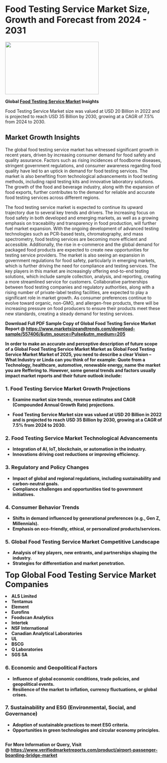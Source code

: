 <H1>Food Testing Service Market Size, Growth and Forecast from 2024 - 2031</H1><img class="aligncenter size-medium wp-image-584254" src="https://thirdeyenews.in/wp-content/uploads/2024/09/Global-Market-Research-300x168.jpeg" alt="" width="300" height="168" /><p><strong>Global&nbsp;<a href="https://www.marketsizeandtrends.com/download-sample/557406/&amp;utm_source=Pulse&amp;utm_medium=205">Food Testing Service Market</a> Insights</strong></p><p>Food Testing Service Market size was valued at USD 20 Billion in 2022 and is projected to reach USD 35 Billion by 2030, growing at a CAGR of 7.5% from 2024 to 2030.</p><p><h2>Market Growth Insights</h2> <p>The global food testing service market has witnessed significant growth in recent years, driven by increasing consumer demand for food safety and quality assurance. Factors such as rising incidences of foodborne diseases, stringent government regulations, and consumer awareness regarding food quality have led to an uptick in demand for food testing services. The market is also benefiting from technological advancements in food testing methods, including rapid testing kits and innovative laboratory solutions. The growth of the food and beverage industry, along with the expansion of food exports, further contributes to the demand for reliable and accurate food testing services across different regions.</p> <p><strong></strong></p> <p>The food testing service market is expected to continue its upward trajectory due to several key trends and drivers. The increasing focus on food safety in both developed and emerging markets, as well as a growing emphasis on traceability and transparency in food production, will further fuel market expansion. With the ongoing development of advanced testing technologies such as PCR-based tests, chromatography, and mass spectrometry, food testing services are becoming more efficient and accessible. Additionally, the rise in e-commerce and the global demand for packaged food products are expected to create new opportunities for testing service providers. The market is also seeing an expansion in government regulations for food safety, particularly in emerging markets, which is further driving the need for compliance and testing services. The key players in this market are increasingly offering end-to-end testing solutions, which include sample collection, analysis, and reporting, creating a more streamlined service for customers. Collaborative partnerships between food testing companies and regulatory authorities, along with a rising number of private-label testing facilities, are expected to play a significant role in market growth. As consumer preferences continue to evolve toward organic, non-GMO, and allergen-free products, there will be increasing pressure on food producers to ensure their products meet these new standards, creating a steady demand for testing services. <p><strong></p><p><span class=""><strong>Download Full PDF Sample Copy of Global Food Testing Service Market Report</strong> @ <a href="https://www.marketsizeandtrends.com/download-sample/557406/&amp;utm_source=Pulse&amp;utm_medium=205" target="_blank">https://www.marketsizeandtrends.com/download-sample/557406/&amp;utm_source=Pulse&amp;utm_medium=205</a></span></p><p>In order to make an accurate and perceptive description of future scope of a Global&nbsp;Food Testing Service Market Market as Global&nbsp;Food Testing Service Market Market of 2025, you need to describe a clear Vision &ndash; What Industry or Linda can you think of for example: Quote from a Technology, healthcare, automotive, renewable energy, name the market you are Reffering to. However, some general trends and factors usually impact market reports and their future outlook include:</p><h3>1.&nbsp;<strong>Food Testing Service Market Growth Projections</strong></h3><ul><li>Examine market size trends, revenue estimates and CAGR (Compounded Annual Growth Rate) projections.</li><li><p>Food Testing Service Market size was valued at USD 20 Billion in 2022 and is projected to reach USD 35 Billion by 2030, growing at a CAGR of 7.5% from 2024 to 2030.</p></li></ul><h3>2.&nbsp;<strong>Food Testing Service Market Technological Advancements</strong></h3><ul><li>Integration of AI, IoT, blockchain, or automation in the industry.</li><li>Innovations driving cost reductions or improving efficiency.</li></ul><h3>3.&nbsp;<strong>Regulatory and Policy Changes</strong></h3><ul><li>Impact of global and regional regulations, including sustainability and carbon-neutral goals.</li><li>Compliance challenges and opportunities tied to government initiatives.</li></ul><h3>4.&nbsp;<strong>Consumer Behavior Trends</strong></h3><ul><li>Shifts in demand influenced by generational preferences (e.g., Gen Z, Millennials).</li><li>Emphasis on eco-friendly, ethical, or personalized products/services.</li></ul><h3>5.&nbsp;<strong>Global Food Testing Service Market Competitive Landscape</strong></h3><ul><li>Analysis of key players, new entrants, and partnerships shaping the industry.</li><li>Strategies for differentiation and market penetration.</li></ul><p data-pm-slice="1 1 []"><span style="color: inherit; font-family: inherit; font-size: 25px;">Top Global Food Testing Service Market Companies</span></p><div class="" data-test-id=""><p><li>ALS Limited</li><li> Tentamus</li><li> Element</li><li> Eurofins</li><li> Foodscan Analytics</li><li> Intertek</li><li> NSF International</li><li> Canadian Analytical Laboratories</li><li> UL</li><li> BSCG</li><li> Q Laboratories</li><li> SGS SA</li></p></div><h3>6.&nbsp;<strong>Economic and Geopolitical Factors</strong></h3><ul><li>Influence of global economic conditions, trade policies, and geopolitical events.</li><li>Resilience of the market to inflation, currency fluctuations, or global crises.</li></ul><h3>7.&nbsp;<strong>Sustainability and ESG (Environmental, Social, and Governance)</strong></h3><ul><li>Adoption of sustainable practices to meet ESG criteria.</li><li>Opportunities in green technologies and circular economy principles.</li></ul><h2><strong style="font-size: 14px;">For More Information or Query, Visit @&nbsp;</strong><a style="background-color: #ffffff; font-size: 14px;" href="https://www.marketsizeandtrends.com/report/food-testing-service-market/" target="_blank">https://www.verifiedmarketreports.com/product/airport-passenger-boarding-bridge-market</a></h2>
